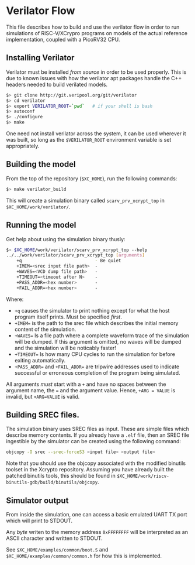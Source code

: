 
# Verilator Flow

This file describes how to build and use the verilator flow in order
to run simulations of RISC-V/XCrypro programs on models of the actual
reference implementation, coupled with a PicoRV32 CPU.

## Installing Verilator

Verilator must be installed *from source* in order to be used properly.
This is due to known issues with how the verilator apt packages handle
the C++ headers needed to build verilated models.

```sh
$> git clone http://git.veripool.org/git/verilator
$> cd verilator
$> export VERILATOR_ROOT=`pwd`   # if your shell is bash
$> autoconf
$> ./configure
$> make
```

One need not install verilator across the system, it can be used wherever
it was built, so long as the `$VERILATOR_ROOT` environment variable is
set appropriately.

## Building the model

From the top of the repository (`$XC_HOME`), run the following commands:

```sh
$> make verilator_build
```

This will create a simulation binary called `scarv_prv_xcrypt_top`
in `$XC_HOME/work/verilator/`.

## Running the model

Get help about using the simulation binary thusly:

```sh
$> $XC_HOME/work/verilator/scarv_prv_xcrypt_top --help
../../work/verilator/scarv_prv_xcrypt_top [arguments]
    +q                            - Be quiet
	+IMEM=<srec input file path>  -
	+WAVES=<VCD dump file path>   -
	+TIMEOUT=<timeout after N>    -
	+PASS_ADDR=<hex number>       -
	+FAIL_ADDR=<hex number>       -
```

Where:

- `+q` causes the simulator to print nothing except for what the host
    program itself prints. Must be specified *first*.
- `+IMEM=` is the path to the srec file which describes the initial
    memory content of the simulation.
- `+WAVES=` Is a file path where a complete waveform trace of the
    simulation will be dumped. If this argument is omitted, no waves will
    be dumped and the simulation will be noticably faster!
- `+TIMEOUT=` Is how many CPU cycles to run the simulation for before
    exiting automatically.
- `+PASS_ADDR=` and `+FAIL_ADDR=` are tripwire addresses used to indicate
    successful or erroneous completion of the program being simulated.

All arguments *must* start with a `+` and have no spaces between the argument
name, the `=` and the argument value. Hence, `+ARG = VALUE` is invalid, but
`+ARG=VALUE` is valid.

## Building SREC files.

The simulation binary uses SREC files as input. These are simple files
which describe memory contents. If you already have a `.elf` file, then
an SREC file ingestible by the simulator can be created using the following
command:

```sh
objcopy -O srec --srec-forceS3 <input file> <output file>
```

Note that you should use the objcopy associated with the modified binutils
toolset in the Xcrypto repository. Assuming you have already built the
patched binutils tools, this should be found in
`$XC_HOME/work/riscv-binutils-gdb/build/binutils/objcopy`.

## Simulator output

From inside the simulation, one can access a basic emulated UART TX port
which will print to STDOUT.

Any *byte* writen to the memory address `0xFFFFFFFF` will be interpreted as
an ASCII character and written to STDOUT.

See `$XC_HOME/examples/common/boot.S` and `$XC_HOME/examples/common/common.h`
for how this is implemented.
